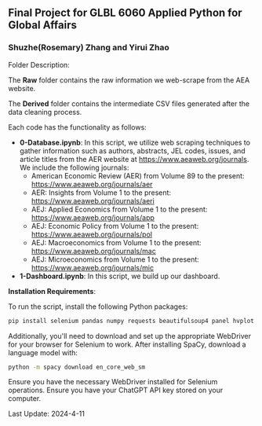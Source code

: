## Final Project for GLBL 6060 Applied Python for Global Affairs

### Shuzhe(Rosemary) Zhang and Yirui Zhao

Folder Description:

The **Raw** folder contains the raw information we web-scrape from the AEA website.

The **Derived** folder contains the intermediate CSV files generated after the data cleaning process.

Each code has the functionality as follows:

-   **0-Database.ipynb**: In this script, we utilize web scraping techniques to gather information such as authors, abstracts, JEL codes, issues, and article titles from the AER website at <https://www.aeaweb.org/journals>. We include the following journals:
    -   American Economic Review (AER) from Volume 89 to the present: <https://www.aeaweb.org/journals/aer>
    -   AER: Insights from Volume 1 to the present: <https://www.aeaweb.org/journals/aeri>
    -   AEJ: Applied Economics from Volume 1 to the present: <https://www.aeaweb.org/journals/app>
    -   AEJ: Economic Policy from Volume 1 to the present: <https://www.aeaweb.org/journals/pol>
    -   AEJ: Macroeconomics from Volume 1 to the present: <https://www.aeaweb.org/journals/mac>
    -   AEJ: Microeconomics from Volume 1 to the present: <https://www.aeaweb.org/journals/mic>
-   **1-Dashboard.ipynb**: In this script, we build up our dashboard.

**Installation Requirements**:

To run the script, install the following Python packages:

``` bash
pip install selenium pandas numpy requests beautifulsoup4 panel hvplot spacy sentence-transformers bertopic scikit-learn openai
```

Additionally, you'll need to download and set up the appropriate WebDriver for your browser for Selenium to work. After installing SpaCy, download a language model with:

``` bash
python -m spacy download en_core_web_sm
```

Ensure you have the necessary WebDriver installed for Selenium operations. Ensure you have your ChatGPT API key stored on your computer.

Last Update: 2024-4-11
